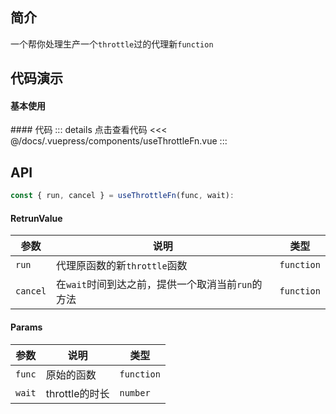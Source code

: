 ## 简介
一个帮你处理生产一个`throttle`过的代理新`function`

## 代码演示
#### 基本使用  
<use-throttle-fn />
#### 代码  
::: details 点击查看代码
<<< @/docs/.vuepress/components/useThrottleFn.vue
:::


## API  
```ts
const { run, cancel } = useThrottleFn(func, wait):
```

#### RetrunValue
| 参数 | 说明 | 类型 |
| --- | --- | --- |
| `run` | 代理原函数的新`throttle`函数 | `function` |
| `cancel` | 在`wait`时间到达之前，提供一个取消当前`run`的方法 | `function` |

#### Params
| 参数 | 说明 | 类型 |
| --- | --- | --- |
| `func` | 原始的函数 | `function` |
| `wait` | throttle的时长 | `number` |
